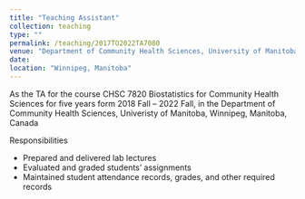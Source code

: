 ```yaml
---
title: "Teaching Assistant"
collection: teaching
type: ""
permalink: /teaching/2017TO2022TA7080
venue: "Department of Community Health Sciences, University of Manitoba, Manitoba"
date: 
location: "Winnipeg, Manitoba"
---
```


As the TA for the course CHSC 7820 Biostatistics for Community Health Sciences for five years form 2018 Fall – 2022 Fall, in the Department of Community Health Sciences, Univeristy of Manitoba, Winnipeg, Manitoba, Canada

Responsibilities
* Prepared and delivered lab lectures
* Evaluated and graded students’ assignments
* Maintained student attendance records, grades, and other required records